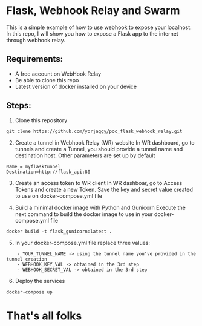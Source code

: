 # Flask, Webhook Relay and Swarm

This is a simple example of how to use webhook to expose your localhost. In this repo, I will show you how to expose a Flask app to the internet through webhook relay.

## Requirements:
- A free account on WebHook Relay
- Be able to clone this repo
- Latest version of docker installed on your device

## Steps:
1. Clone this repository
```
git clone https://github.com/yorjaggy/poc_flask_webhook_relay.git
```

2. Create a tunnel in Webhook Relay (WR) website
In WR dashboard, go to tunnels and create a Tunnel, you should provide a tunnel name and destination host. Other parameters are set up by default
```
Name = myflasktunnel
Destination=http://flask_api:80
```

3. Create an access token to WR client
In WR dashboar, go to Access Tokens and create a new Token. Save the key and secret value created to use on docker-compose.yml file

4. Build a minimal docker image with Python and Gunicorn
Execute the next command to build the docker image to use in your docker-compose.yml file
```
docker build -t flask_gunicorn:latest .
```

5. In your docker-compose.yml file replace three values:
```
    - YOUR_TUNNEL_NAME -> using the tunnel name you've provided in the tunnel creation
    - WEBHOOK_KEY_VAL -> obtained in the 3rd step
    - WEBHOOK_SECRET_VAL -> obtained in the 3rd step
```

6. Deploy the services
```
docker-compose up
```

# That's all folks
